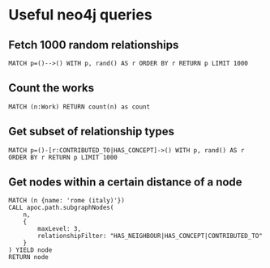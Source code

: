 # Useful neo4j queries

## Fetch 1000 random relationships

```
MATCH p=()-->() WITH p, rand() AS r ORDER BY r RETURN p LIMIT 1000
```

## Count the works

```
MATCH (n:Work) RETURN count(n) as count
```

## Get subset of relationship types

```
MATCH p=()-[r:CONTRIBUTED_TO|HAS_CONCEPT]->() WITH p, rand() AS r ORDER BY r RETURN p LIMIT 1000
```

## Get nodes within a certain distance of a node

```
MATCH (n {name: 'rome (italy)'})
CALL apoc.path.subgraphNodes(
    n, 
    {
        maxLevel: 3, 
        relationshipFilter: "HAS_NEIGHBOUR|HAS_CONCEPT|CONTRIBUTED_TO"
    }
) YIELD node
RETURN node
```
